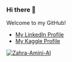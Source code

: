 ### Hi there 👋

Welcome to my GitHub!
- <a href="https://www.linkedin.com/in/zahraamini-ai/">My LinkedIn Profile</a>
- <a href="https://www.kaggle.com/aminizahra">My Kaggle Profile</a>

<a href="https://ibb.co/RDPSq3j"><img src="https://i.ibb.co/DRkbZ9r/Zahra-Amini-AI.png" alt="Zahra-Amini-AI" border="0"></a>
